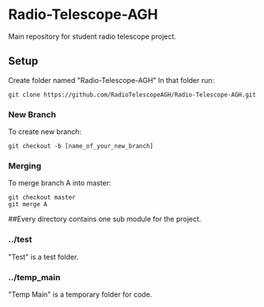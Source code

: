 # Radio-Telescope-AGH
Main repository for student radio telescope project.

## Setup 
Create folder named "Radio-Telescope-AGH"
In that folder run: 
```
git clone https://github.com/RadioTelescopeAGH/Radio-Telescope-AGH.git
```

### New Branch

To create new branch:
```
git checkout -b [name_of_your_new_branch]
```

### Merging 
To merge branch A into master:
```
git checkout master
git merge A
```

##Every directory contains one sub module for the project.

### ../test 
"Test" is a test folder.
### ../temp_main 
"Temp Main" is a temporary folder for code.
